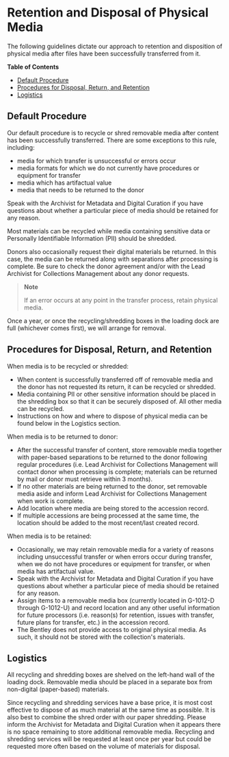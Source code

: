 # Retention and Disposal of Physical Media

The following guidelines dictate our approach to retention and disposition of physical media after files have been successfully transferred from it.

**Table of Contents**
- [Default Procedure](#default-procedure)
- [Procedures for Disposal, Return, and Retention](#procedures-for-disposal-return-and-retention)
- [Logistics](#logistics)

## Default Procedure

Our default procedure is to recycle or shred removable media after content has been successfully transferred. There are some exceptions to this rule, including:
- media for which transfer is unsuccessful or errors occur
- media formats for which we do not currently have procedures or equipment for transfer
- media which has artifactual value
- media that needs to be returned to the donor

Speak with the Archivist for Metadata and Digital Curation if you have questions about whether a particular piece of media should be retained for any reason.

Most materials can be recycled while media containing sensitive data or Personally Identifiable Information (PII) should be shredded.

Donors also occasionally request their digital materials be returned. In this case, the media can be returned along with separations after processing is complete. Be sure to check the donor agreement and/or with the Lead Archivist for Collections Management about any donor requests.

> **Note**
>
> If an error occurs at any point in the transfer process, retain physical media.

Once a year, or once the recycling/shredding boxes in the loading dock are full (whichever comes first), we will arrange for removal.

## Procedures for Disposal, Return, and Retention

When media is to be recycled or shredded:
- When content is successfully transferred off of removable media and the donor has not requested its return, it can be recycled or shredded.
- Media containing PII or other sensitive information should be placed in the shredding box so that it can be securely disposed of. All other media can be recycled.
- Instructions on how and where to dispose of physical media can be found below in the Logistics section.

When media is to be returned to donor:
- After the successful transfer of content, store removable media together with paper-based separations to be returned to the donor following regular procedures (i.e. Lead Archivist for Collections Management will contact donor when processing is complete; materials can be returned by mail or donor must retrieve within 3 months).
- If no other materials are being returned to the donor, set removable media aside and inform Lead Archivist for Collections Management when work is complete.
- Add location where media are being stored to the accession record.
- If multiple accessions are being processed at the same time, the location should be added to the most recent/last created record.

When media is to be retained:
- Occasionally, we may retain removable media for a variety of reasons including unsuccessful transfer or when errors occur during transfer, when we do not have procedures or equipment for transfer, or when media has artifactual value.
- Speak with the Archivist for Metadata and Digital Curation if you have questions about whether a particular piece of media should be retained for any reason.
- Assign items to a removable media box (currently located in G-1012-D through G-1012-U) and record location and any other useful information for future processors (i.e. reason(s) for retention, issues with transfer, future plans for transfer, etc.) in the accession record.
- The Bentley does not provide access to original physical media. As such, it should not be stored with the collection's materials.

## Logistics

All recycling and shredding boxes are shelved on the left-hand wall of the loading dock. Removable media should be placed in a separate box from non-digital (paper-based) materials.

Since recycling and shredding services have a base price, it is most cost effective to dispose of as much material at the same time as possible. It is also best to combine the shred order with our paper shredding. Please inform the Archivist for Metadata and Digital Curation when it appears there is no space remaining to store additional removable media. Recycling and shredding services will be requested at least once per year but could be requested more often based on the volume of materials for disposal.